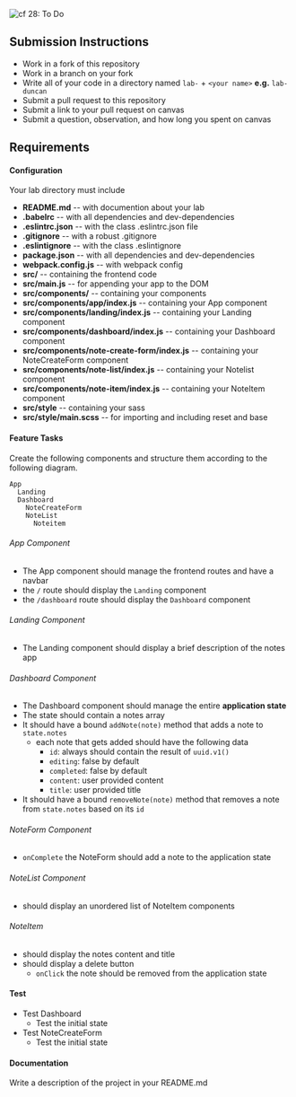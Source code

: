 ![cf](http://i.imgur.com/7v5ASc8.png) 28: To Do

## Submission Instructions
  * Work in a fork of this repository
  * Work in a branch on your fork
  * Write all of your code in a directory named `lab-` + `<your name>` **e.g.** `lab-duncan`
  * Submit a pull request to this repository
  * Submit a link to your pull request on canvas
  * Submit a question, observation, and how long you spent on canvas  

## Requirements  
#### Configuration  
Your lab directory must include  
* **README.md** -- with documention about your lab
* **.babelrc** -- with all dependencies and dev-dependencies 
* **.eslintrc.json** -- with the class .eslintrc.json file
* **.gitignore** -- with a robust .gitignore
* **.eslintignore** -- with the class .eslintignore
* **package.json** -- with all dependencies and dev-dependencies 
* **webpack.config.js** -- with webpack config
* **src/** -- containing the frontend code
* **src/main.js** -- for appending your app to the DOM
* **src/components/** -- containing your components
* **src/components/app/index.js** -- containing your App component
* **src/components/landing/index.js** -- containing your Landing component
* **src/components/dashboard/index.js** -- containing your Dashboard component
* **src/components/note-create-form/index.js** -- containing your NoteCreateForm component
* **src/components/note-list/index.js** -- containing your Notelist component
* **src/components/note-item/index.js** -- containing your NoteItem component
* **src/style** -- containing your sass
* **src/style/main.scss** -- for importing and including reset and base
 
#### Feature Tasks 
Create the following components and structure them according to the following diagram.  
``` 
App
  Landing
  Dashboard
    NoteCreateForm
    NoteList
      Noteitem
```
###### App Component
* The App component should manage the frontend routes and have a navbar
* the `/` route should display the `Landing` component
* the `/dashboard` route should display the `Dashboard` component

###### Landing Component
* The Landing component should display a brief description of the notes app

###### Dashboard Component 
* The Dashboard component should manage the entire **application state**
* The state should contain a notes array
* It should have a bound `addNote(note)` method that adds a note to `state.notes`
  * each note that gets added should have the following data
    * `id`: always should contain the result of `uuid.v1()`
    * `editing`: false by default
    * `completed`: false by default
    * `content`: user provided content
    * `title`: user provided title
* It should have a bound `removeNote(note)` method that removes a note from `state.notes` based on its `id`

###### NoteForm Component
* `onComplete` the NoteForm should add a note to the application state

###### NoteList Component 
* should display an unordered list of NoteItem components

###### NoteItem
* should display the notes content and title
* should display a delete button
  * `onClick` the note should be removed from the application state

#### Test
* Test Dashboard
  * Test the initial state
* Test NoteCreateForm
  * Test the initial state

#### Documentation  
Write a description of the project in your README.md